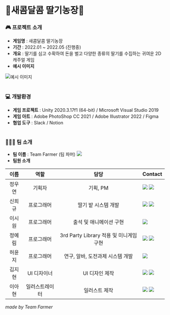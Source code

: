 # 🍓새콤달콤 딸기농장🍓


### 🎮 프로젝트 소개
- **게임명** : 새콤달콤 딸기농장
- **기간** : 2022.01 ~ 2022.05 (진행중)
- **개요** : 딸기를 심고 수확하여 돈을 벌고 다양한 종류의 딸기를 수집하는 귀여운 2D 캐주얼 게임
- **예시 이미지**
 
![예시 이미지](https://ifh.cc/g/V4Bmhs.png)


#
### 💻 개발환경
- **게임 프로젝트** : Unity 2020.3.17f1 (64-bit) / Microsoft Visual Studio 2019
- **게임 아트** : Adobe PhotoShop CC 2021 / Adobe Illustrator 2022 / Figma
- **협업 도구** : Slack / Notion


#
### 👩🏻‍🌾 팀 소개
- **팀 이름** : Team Farmer (팀 파머) <a href="https://www.instagram.com/team_farmer_/"><img src="https://img.shields.io/badge/Insta-E8466F?style=flat&logo=instagram&logoColor=white"/></a>
- **팀원 소개**

| 이름 |  역할  |   담당    | Contact    |
| :--: | :----: | :-------: | :------ |
| 정우연 | 기획자 | 기획, PM                     |<a href="https://www.instagram.com/wooy_n730/"><img src="https://img.shields.io/badge/Insta-E8466F?style=flat&logo=instagram&logoColor=white"/></a> <a href="https://blog.naver.com/jenny1257"><img src="https://img.shields.io/badge/blog-32B44A?style=flat&logo=instagram&logoColor=white"/></a>|
| 신희규 | 프로그래머 | 딸기 밭 시스템 개발         |<a href="https://www.instagram.com/heeegu_s/"><img src="https://img.shields.io/badge/Insta-E8466F?style=flat&logo=instagram&logoColor=white"/></a>  <a href="https://velog.io/@wjawksl"><img src="https://img.shields.io/badge/velog-20C997?style=flat&logo=instagram&logoColor=white"/></a> |
| 이시원 | 프로그래머 | 출석 및 애니메이션 구현  |<a href="https://www.instagram.com/2sww_/"><img src="https://img.shields.io/badge/Insta-E8466F?style=flat&logo=instagram&logoColor=white"/></a>  |
| 정예림 | 프로그래머 | 3rd Party Library 적용 및 미니게임 구현 |<a href="https://www.instagram.com/yerrrrrimy/"><img src="https://img.shields.io/badge/Insta-E8466F?style=flat&logo=instagram&logoColor=white"/></a>  <a href="https://blog.naver.com/mms0801"><img src="https://img.shields.io/badge/blog-32B44A?style=flat&logo=instagram&logoColor=white"/></a> |
| 허윤지 | 프로그래머 | 연구, 알바, 도전과제 시스템 개발 |<a href="https://www.instagram.com/yunji378mm/"><img src="https://img.shields.io/badge/Insta-E8466F?style=flat&logo=instagram&logoColor=white"/></a>  |
| 김지현 | UI 디자이너 | UI 디자인 제작 | <a href="https://www.instagram.com/j_h_08.23_/"><img src="https://img.shields.io/badge/Insta-E8466F?style=flat&logo=instagram&logoColor=white"/></a> <a href="https://blog.naver.com/jihun4748"><img src="https://img.shields.io/badge/blog-32B44A?style=flat&logo=instagram&logoColor=white"/></a> |
| 이아현 | 일러스트레이터 | 일러스트 제작 | <a href="https://www.instagram.com/yileeya/"><img src="https://img.shields.io/badge/Insta-E8466F?style=flat&logo=instagram&logoColor=white"/></a> <a href="https://blog.naver.com/dldkgus4979"><img src="https://img.shields.io/badge/blog-32B44A?style=flat&logo=instagram&logoColor=white"/></a> |


*made by Team Farmer* 
